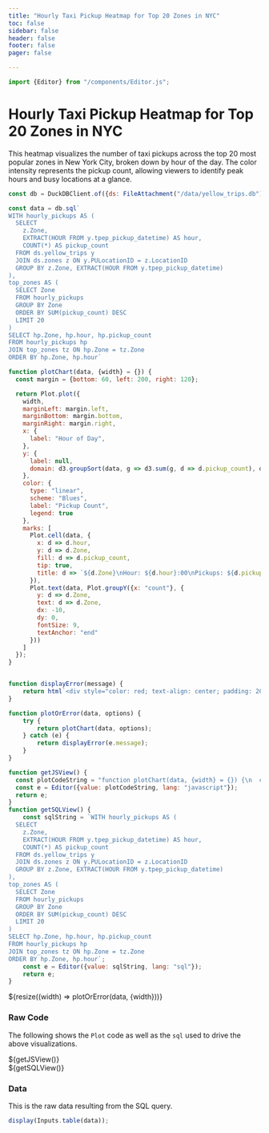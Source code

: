 ```yaml
---
title: "Hourly Taxi Pickup Heatmap for Top 20 Zones in NYC"
toc: false
sidebar: false
header: false
footer: false
pager: false

---
```

```js
import {Editor} from "/components/Editor.js";
```

# Hourly Taxi Pickup Heatmap for Top 20 Zones in NYC

This heatmap visualizes the number of taxi pickups across the top 20 most popular zones in New York City, broken down by hour of the day. The color intensity represents the pickup count, allowing viewers to identify peak hours and busy locations at a glance.


```js
const db = DuckDBClient.of({ds: FileAttachment("/data/yellow_trips.db")});
```

```js
const data = db.sql`
WITH hourly_pickups AS (
  SELECT 
    z.Zone,
    EXTRACT(HOUR FROM y.tpep_pickup_datetime) AS hour,
    COUNT(*) AS pickup_count
  FROM ds.yellow_trips y
  JOIN ds.zones z ON y.PULocationID = z.LocationID
  GROUP BY z.Zone, EXTRACT(HOUR FROM y.tpep_pickup_datetime)
),
top_zones AS (
  SELECT Zone
  FROM hourly_pickups
  GROUP BY Zone
  ORDER BY SUM(pickup_count) DESC
  LIMIT 20
)
SELECT hp.Zone, hp.hour, hp.pickup_count
FROM hourly_pickups hp
JOIN top_zones tz ON hp.Zone = tz.Zone
ORDER BY hp.Zone, hp.hour`
```


```js
function plotChart(data, {width} = {}) {
  const margin = {bottom: 60, left: 200, right: 120};

  return Plot.plot({
    width,
    marginLeft: margin.left,
    marginBottom: margin.bottom,
    marginRight: margin.right,
    x: {
      label: "Hour of Day",
    },
    y: {
      label: null,
      domain: d3.groupSort(data, g => d3.sum(g, d => d.pickup_count), d => d.Zone)
    },
    color: {
      type: "linear",
      scheme: "Blues",
      label: "Pickup Count",
      legend: true
    },
    marks: [
      Plot.cell(data, {
        x: d => d.hour,
        y: d => d.Zone,
        fill: d => d.pickup_count,
        tip: true,
        title: d => `${d.Zone}\nHour: ${d.hour}:00\nPickups: ${d.pickup_count.toLocaleString()}`
      }),
      Plot.text(data, Plot.groupY({x: "count"}, {
        y: d => d.Zone,
        text: d => d.Zone,
        dx: -10,
        dy: 0,
        fontSize: 9,
        textAnchor: "end"
      }))
    ]
  });
}


function displayError(message) {
    return html`<div style="color: red; text-align: center; padding: 20px;">Error: ${message}</div>`;
}

function plotOrError(data, options) {
    try {
        return plotChart(data, options);
    } catch (e) {
        return displayError(e.message);
    }
}
```

```js
function getJSView() {
  const plotCodeString = "function plotChart(data, {width} = {}) {\n  const margin = {bottom: 60, left: 200, right: 120};\n\n  return Plot.plot({\n    width,\n    marginLeft: margin.left,\n    marginBottom: margin.bottom,\n    marginRight: margin.right,\n    x: {\n      label: \"Hour of Day\",\n    },\n    y: {\n      label: null,\n      domain: d3.groupSort(data, g => d3.sum(g, d => d.pickup_count), d => d.Zone)\n    },\n    color: {\n      type: \"linear\",\n      scheme: \"Blues\",\n      label: \"Pickup Count\",\n      legend: true\n    },\n    marks: [\n      Plot.cell(data, {\n        x: d => d.hour,\n        y: d => d.Zone,\n        fill: d => d.pickup_count,\n        tip: true,\n        title: d => `${d.Zone}\\nHour: ${d.hour}:00\\nPickups: ${d.pickup_count.toLocaleString()}`\n      }),\n      Plot.text(data, Plot.groupY({x: \"count\"}, {\n        y: d => d.Zone,\n        text: d => d.Zone,\n        dx: -10,\n        dy: 0,\n        fontSize: 9,\n        textAnchor: \"end\"\n      }))\n    ]\n  });\n}\n";
  const e = Editor({value: plotCodeString, lang: "javascript"});
  return e;
}
function getSQLView() {
    const sqlString = `WITH hourly_pickups AS (
  SELECT 
    z.Zone,
    EXTRACT(HOUR FROM y.tpep_pickup_datetime) AS hour,
    COUNT(*) AS pickup_count
  FROM ds.yellow_trips y
  JOIN ds.zones z ON y.PULocationID = z.LocationID
  GROUP BY z.Zone, EXTRACT(HOUR FROM y.tpep_pickup_datetime)
),
top_zones AS (
  SELECT Zone
  FROM hourly_pickups
  GROUP BY Zone
  ORDER BY SUM(pickup_count) DESC
  LIMIT 20
)
SELECT hp.Zone, hp.hour, hp.pickup_count
FROM hourly_pickups hp
JOIN top_zones tz ON hp.Zone = tz.Zone
ORDER BY hp.Zone, hp.hour`;
    const e = Editor({value: sqlString, lang: "sql"});
    return e;
}
```

<div class="grid grid-cols-1">
    <div class="card">
        ${resize((width) => plotOrError(data, {width}))}
    </div>
</div>

### Raw Code

The following shows the `Plot` code as well as the `sql` used to drive the above visualizations.

<div class="grid grid-cols-2">
    <div class="card">
        ${getJSView()}
    </div>
    <div class="card">
        ${getSQLView()}
    </div>
</div>

### Data

This is the raw data resulting from the SQL query.

```js
display(Inputs.table(data));
```
